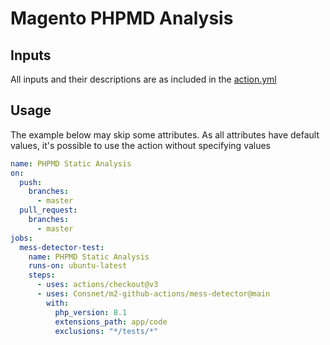 # Magento PHPMD Analysis

## Inputs

All inputs and their descriptions are as included in the [action.yml](./action.yml)

## Usage

The example below may skip some attributes. As all attributes have default values, it's possible to use the action without specifying values

```yml
name: PHPMD Static Analysis
on:
  push:
    branches:
      - master
  pull_request:
    branches:
      - master
jobs:
  mess-detector-test:
    name: PHPMD Static Analysis
    runs-on: ubuntu-latest
    steps:
      - uses: actions/checkout@v3
      - uses: Consnet/m2-github-actions/mess-detector@main
        with:
          php_version: 8.1
          extensions_path: app/code
          exclusions: "*/tests/*"
```